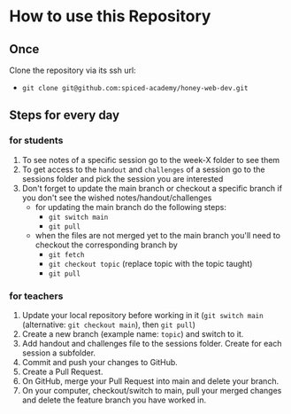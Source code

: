 # How to use this Repository

## Once

Clone the repository via its ssh url:

-   `git clone git@github.com:spiced-academy/honey-web-dev.git`

## Steps for every day

### for students

1. To see notes of a specific session go to the week-X folder to see them
2. To get access to the `handout` and `challenges` of a session go to the sessions folder and pick the session you are interested
3. Don't forget to update the main branch or checkout a specific branch if you don't see the wished notes/handout/challenges
    - for updating the main branch do the following steps:
        - `git switch main`
        - `git pull`
    - when the files are not merged yet to the main branch you'll need to checkout the corresponding branch by
        - `git fetch`
        - `git checkout topic` (replace topic with the topic taught)
        - `git pull`

### for teachers

1. Update your local repository before working in it (`git switch main` (alternative: `git checkout main`), then `git pull`)
2. Create a new branch (example name: `topic`) and switch to it.
3. Add handout and challenges file to the sessions folder. Create for each session a subfolder.
4. Commit and push your changes to GitHub.
5. Create a Pull Request.
6. On GitHub, merge your Pull Request into main and delete your branch.
7. On your computer, checkout/switch to main, pull your merged changes and delete the feature branch you have worked in.
